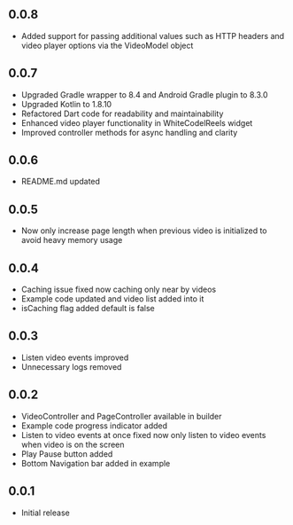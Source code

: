 ## 0.0.8

- Added support for passing additional values such as HTTP headers and video player options via the VideoModel object

## 0.0.7

- Upgraded Gradle wrapper to 8.4 and Android Gradle plugin to 8.3.0
- Upgraded Kotlin to 1.8.10
- Refactored Dart code for readability and maintainability
- Enhanced video player functionality in WhiteCodelReels widget
- Improved controller methods for async handling and clarity

## 0.0.6

- README.md updated

## 0.0.5

- Now only increase page length when previous video is initialized to avoid heavy memory usage

## 0.0.4

- Caching issue fixed now caching only near by videos
- Example code updated and video list added into it
- isCaching flag added default is false

## 0.0.3

- Listen video events improved
- Unnecessary logs removed

## 0.0.2

- VideoController and PageController available in builder
- Example code progress indicator added
- Listen to video events at once fixed now only listen to video events when video is on the screen
- Play Pause button added
- Bottom Navigation bar added in example

## 0.0.1

- Initial release
